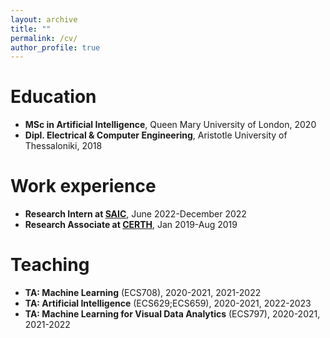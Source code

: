```yaml
---
layout: archive
title: ""
permalink: /cv/
author_profile: true
---
```


Education
======
* **MSc in Artificial Intelligence**, Queen Mary University of London, 2020
* **Dipl. Electrical & Computer Engineering**, Aristotle University of Thessaloniki, 2018


Work experience
======
* **Research Intern at [SAIC](https://research.samsung.com/aicenter_cambridge)**, June 2022-December 2022
* **Research Associate at [CERTH](https://www.certh.gr/root.en.aspx)**, Jan 2019-Aug 2019
  
Teaching
======

* **TA: Machine Learning** (ECS708), 2020-2021, 2021-2022
* **TA: Artificial Intelligence** (ECS629;ECS659), 2020-2021, 2022-2023 
* **TA: Machine Learning for Visual Data Analytics** (ECS797), 2020-2021, 2021-2022
